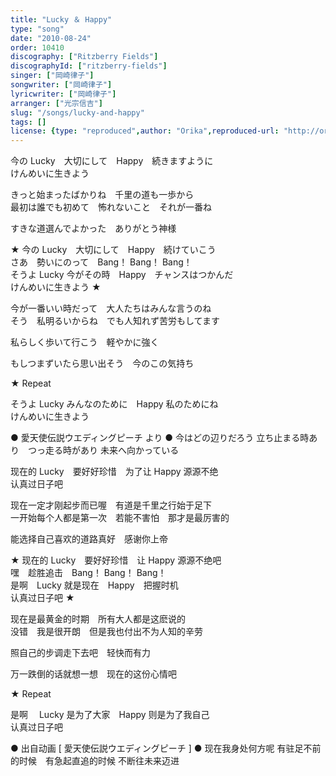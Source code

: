 ```yaml
---
title: "Lucky ＆ Happy"
type: "song"
date: "2010-08-24"
order: 10410
discography: ["Ritzberry Fields"]
discographyId: ["ritzberry-fields"]
singer: ["岡崎律子"]
songwriter: ["岡崎律子"]
lyricwriter: ["岡崎律子"]
arranger: ["光宗信吉"]
slug: "/songs/lucky-and-happy"
tags: []
license: {type: "reproduced",author: "Orika",reproduced-url: "http://orikamushi.myweb.hinet.net/",reproduced-website: "織歌蟲網站"}
---
```


今の Lucky　大切にして　Happy　続きますように   
けんめいに生きよう   
  
きっと始まったばかりね　千里の道も一歩から   
最初は誰でも初めて　怖れないこと　それが一番ね   
  
すきな道選んでよかった　ありがとう神様   
  
★ 今の Lucky　大切にして　Happy　続けていこう   
さあ　勢いにのって　Bang！ Bang！ Bang！   
そうよ Lucky 今がその時　Happy　チャンスはつかんだ   
けんめいに生きよう ★   
  
今が一番いい時だって　大人たちはみんな言うのね   
そう　私明るいからね　でも人知れず苦労もしてます   
  
私らしく歩いて行こう　軽やかに強く   
  
もしつまずいたら思い出そう　今のこの気持ち   
  
★ Repeat   
  
そうよ Lucky みんなのために　Happy 私のためにね   
けんめいに生きよう  
  
● 愛天使伝説ウエディングピーチ より ● 今はどの辺りだろう 立ち止まる時あり　つっ走る時があり 未来へ向かっている  
  
  <!-- 翻译 -->

现在的 Lucky　要好好珍惜　为了让 Happy 源源不绝   
认真过日子吧   
  
现在一定才刚起步而已喔　有道是千里之行始于足下   
一开始每个人都是第一次　若能不害怕　那才是最厉害的   
  
能选择自己喜欢的道路真好　感谢你上帝   
  
★ 现在的 Lucky　要好好珍惜　让 Happy 源源不绝吧   
嘿　趁胜追击　Bang！ Bang！ Bang！   
是啊　Lucky 就是现在　Happy　把握时机   
认真过日子吧 ★   
  
现在是最黄金的时期　所有大人都是这麽说的   
没错　我是很开朗　但是我也付出不为人知的辛劳   
  
照自己的步调走下去吧　轻快而有力   
  
万一跌倒的话就想一想　现在的这份心情吧   
  
★ Repeat   
  
是啊　 Lucky 是为了大家　Happy 则是为了我自己   
认真过日子吧  
  
● 出自动画 \[ 愛天使伝説ウエディングピーチ \] ● 现在我身处何方呢 有驻足不前的时候　有急起直追的时候 不断往未来迈进
